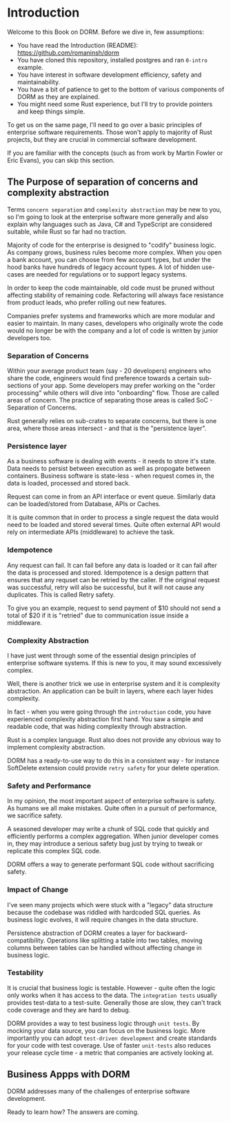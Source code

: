 # Introduction

Welcome to this Book on DORM. Before we dive in, few assumptions:

- You have read the Introduction (README): <https://github.com/romaninsh/dorm>
- You have cloned this repository, installed postgres and ran `0-intro` example.
- You have interest in software development efficiency, safety and maintainability.
- You have a bit of patience to get to the bottom of various components of DORM as they are explained.
- You might need some Rust experience, but I'll try to provide pointers and keep things simple.

To get us on the same page, I'll need to go over a basic principles of enterprise software
requirements. Those won't apply to majority of Rust projects, but they are crucial
in commercial software development.

If you are familiar with the concepts (such as from work by Martin Fowler or Eric Evans),
you can skip this section.

## The Purpose of separation of concerns and complexity abstraction

Terms `concern separation` and `complexity abstraction` may be new to you, so I'm going to
look at the enterprise software more generally and also explain why languages such as Java,
C# and TypeScript are considered suitable, while Rust so far had no traction.

Majority of code for the enterprise is designed to "codify" business logic. As company
grows, business rules become more complex. When you open a bank account, you can choose
from few account types, but under the hood banks have hundreds of legacy account types.
A lot of hidden use-cases are needed for regulations or to support legacy systems.

In order to keep the code maintainable, old code must be pruned without affecting stability
of remaining code. Refactoring will always face resistance from product leads, who prefer
rolling out new features.

Companies prefer systems and frameworks which are more modular and easier to maintain.
In many cases, developers who originally wrote the code would no longer be with the company
and a lot of code is written by junior developers too.

### Separation of Concerns

Within your average product team (say - 20 developers) engineers who share the code, engineers
would find preference towards a certain sub-sections of your app. Some developers may prefer
working on the "order processing" while others will dive into "onboarding" flow. Those are
called areas of concern. The practice of separating those areas is called SoC - Separation of Concerns.

Rust generally relies on sub-crates to separate concerns, but there is one area, where
those areas intersect - and that is the "persistence layer".

### Persistence layer

As a business software is dealing with events - it needs to store it's state. Data needs
to persist between execution as well as propogate between containers. Business software
is state-less - when request comes in, the data is loaded, processed and stored back.

Request can come in from an API interface or event queue. Similarly data can be loaded/stored
from Database, APIs or Caches.

It is quite common that in order to process a single request the data would need to be loaded
and stored several times. Quite often external API would rely on intermediate APIs (middleware)
to achieve the task.

### Idempotence

Any request can fail. It can fail before any data is loaded or it can fail after the data
is processed and stored. Idempotence is a design pattern that ensures that any requset can
be retried by the caller. If the original request was successful, retry will also be successful,
but it will not cause any duplicates. This is called Retry safety.

To give you an example, request to send payment of $10 should not send a total of $20 if
it is "retried" due to communication issue inside a middleware.

### Complexity Abstraction

I have just went through some of the essential design principles of enterprise software systems.
If this is new to you, it may sound excessively complex.

Well, there is another trick we use in enterprise system and it is complexity abstraction.
An application can be built in layers, where each layer hides complexity.

In fact - when you were going through the `introduction` code, you have experienced
complexity abstraction first hand. You saw a simple and readable code, that was hiding
complexity through abstraction.

Rust is a complex language. Rust also does not provide any obvious way to implement
complexity abstraction.

DORM has a ready-to-use way to do this in a consistent way - for instance SoftDelete extension
could provide `retry safety` for your delete operation.

### Safety and Performance

In my opinion, the most important aspect of enterprise software is safety. As humans
we all make mistakes. Quite often in a pursuit of performance, we sacrifice safety.

A seasoned developer may write a chunk of SQL code that quickly and efficiently
performs a complex aggregation. When junior developer comes in, they may introduce
a serious safety bug just by trying to tweak or replicate this complex SQL code.

DORM offers a way to generate performant SQL code without sacrificing safety.

### Impact of Change

I've seen many projects which were stuck with a "legacy" data structure because
the codebase was riddled with hardcoded SQL queries. As business logic evolves,
it will require changes in the data structure.

Persistence abstraction of DORM creates a layer for backward-compatibility. Operations
like splitting a table into two tables, moving columns between tables can be
handled without affecting change in business logic.

### Testability

It is crucial that business logic is testable. However - quite often the logic only
works when it has access to the data. The `integration tests` usually provides
test-data to a test-suite. Generally those are slow, they can't track code
coverage and they are hard to debug.

DORM provides a way to test business logic through `unit tests`. By mocking your
data source, you can focus on the business logic. More importantly you can adopt
`test-driven development` and create standards for your code with test coverage.
Use of faster `unit-tests` also reduces your release cycle time - a metric that
companies are actively looking at.

## Business Appps with DORM

DORM addresses many of the challenges of enterprise software development.

Ready to learn how? The answers are coming.
